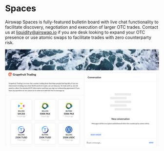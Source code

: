 # Spaces

Airswap Spaces is fully-featured bulletin board with live chat functionality to facilitate discovery, negotiation and execution of larger OTC trades. Contact us at [liquidity@airswap.io](mailto:liquidity@airswap.io) if you are desk looking to expand your OTC presence or use atomic swaps to facilitate trades with zero counterparty risk.

![AirSwap Spaces](../assets/dapps/spaces.1.png)